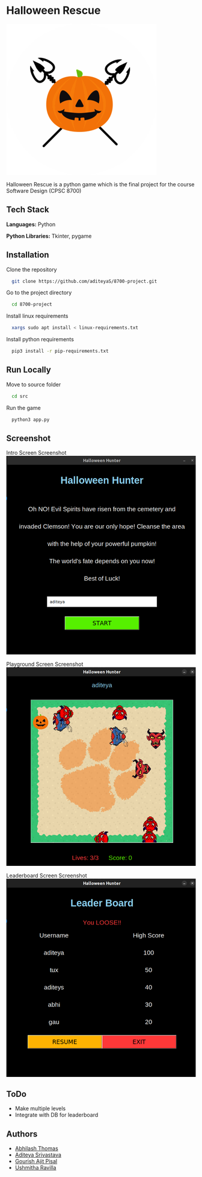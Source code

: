
# Halloween Rescue

![Halloween Rescue](https://github.com/aditeyaS/8700-project/blob/main/pic/icon.gif)

Halloween Rescue is a python game which is the final project for the course Software Design (CPSC 8700)


## Tech Stack

**Languages:** Python

**Python Libraries:** Tkinter, pygame


## Installation

Clone the repository
```bash
  git clone https://github.com/aditeyaS/8700-project.git
```

Go to the project directory
```bash
  cd 8700-project
```

Install linux requirements
```bash
  xargs sudo apt install < linux-requirements.txt
```

Install python requirements
```bash
  pip3 install -r pip-requirements.txt
```


## Run Locally

Move to source folder
```bash
  cd src
```

Run the game
```bash
  python3 app.py
```


## Screenshot

Intro Screen Screenshot
![Intro Screen](https://github.com/aditeyaS/8700-project/blob/main/docs/intro_scshot.png)

Playground Screen Screenshot
![Playground Screen](https://github.com/aditeyaS/8700-project/blob/main/docs/pg_scshot.png)

Leaderboard Screen Screenshot
![Leaderboard Screen](https://github.com/aditeyaS/8700-project/blob/main/docs/lb_scshot.png)


## ToDo

- Make multiple levels
- Integrate with DB for leaderboard


## Authors

- [Abhilash Thomas](https://www.github.com/aditeyaS)
- [Aditeya Srivastava](https://www.github.com/aditeyaS)
- [Gourish Ajit Pisal](https://www.github.com/aditeyaS)
- [Ushmitha Ravilla](https://www.github.com/aditeyaS)